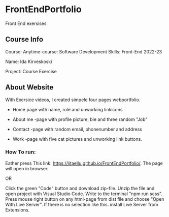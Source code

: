 # FrontEndPortfolio
Front End exersises

## Course Info

Course: Anytime-course: Software Development Skills: Front-End 2022-23

Name: Ida Kirveskoski

Project: Course Exercise


## About Website

With Exersice videos, I created simpele four pages webportfolio.

- Home page with name, role and unworking linkicons

- About me -page with profile picture, bie and three random "Job"

- Contact -page with random email, phonenumber and address

- Work -page with five cat pictures and unworking link buttons.

### How To run:

Eather press This link: https://iitaellu.github.io/FrontEndPortfolio/. The page will open in browser.

OR

Click the green "Code" button and download zip-file. Unzip the file and open project with Visual Studio Code. Write to the terminal "npm run scss". Press mouse right button on any html-page from dist file and choose "Open With Live Server". If there is no selection like this. install Live Server from Extensions.
